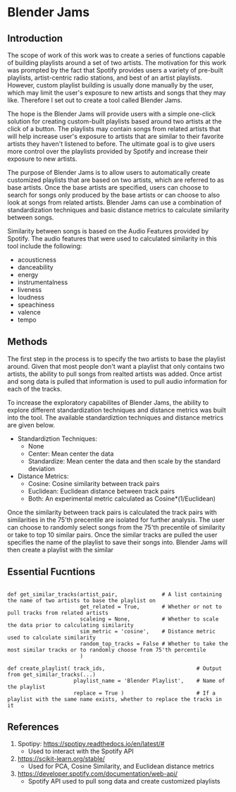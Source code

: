 # Blender Jams

<h2> Introduction </h2>

The scope of work of this work was to create a series of functions capable of building playlists around a set of two artists. The motivation for this work was prompted by the fact that Spotify provides users a variety of pre-built playlists, artist-centric radio stations, and best of an artist playlists. However, custom playlist building is usually done manually by the user, which may limit the user's exposure to new artists and songs that they may like. Therefore I set out to create a tool called Blender Jams.  

The hope is the Blender Jams will provide users with a simple one-click solution for creating custom-built playlists based around two artists at the click of a button. The playlists may contain songs from related artists that will help increase user's exposure to artists that are similar to their favorite artists they haven't listened to before. The ultimate goal is to give users more control over the playlists provided by Spotify and increase their exposure to new artists.

The purpose of Blender Jams is to allow users to automatically create customized playlists that are based on two artists, which are referred to as base artists. Once the base artists are specified, users can choose to search for songs only produced by the base artists or can choose to also look at songs from related artists. Blender Jams can use a combination of standardization techniques and basic distance metrics to calculate similarity between songs.

Similarity between songs is based on the Audio Features provided by Spotify. The audio features that were used to calculated similarity in this tool include the following: 

- acousticness
- danceability
- energy
- instrumentalness
- liveness
- loudness
- speachiness
- valence
- tempo

<h2> Methods </h1> 

The first step in the process is to specify the two artists to base the playlist around. Given that most people don't want a playlist that only contains two artists, the ability to pull songs from realted artists was added. Once artist and song data is pulled that information is used to pull audio information for each of the tracks. 

To increase the exploratory capabilites of Blender Jams, the ability to explore different standardization techniques and distance metrics was built into the tool. The available standardiztion techniques and distance metrics are given below. 

- Standardiztion Techniques:
     - None
     - Center: Mean center the data
     - Standardize: Mean center the data and then scale by the standard deviation
- Distance Metrics:
     - Cosine: Cosine similarity between track pairs
     - Euclidean: Euclidean distance between track pairs
     - Both: An experimental metric calculated as Cosine*(1/Euclidean)
     
Once the similarity between track pairs is calculated the track pairs with similarities in the 75'th precentile are isolated for further analysis. The user can choose to randomly select songs from the 75'th precentile of similarity or take to top 10 similar pairs. Once the similar tracks are pulled the user specifies the name of the playlist to save their songs into. Blender Jams will then create a playlist with the similar 

<h2> Essential Fucntions </h2>

<pre><code>
def get_similar_tracks(artist_pair,              # A list containing the name of two artists to base the playlist on
                       get_related = True,       # Whether or not to pull tracks from related artists 
                       scaleing = None,          # Whether to scale the data prior to calculating similarity
                       sim_metric = 'cosine',    # Distance metric used to calculate similarity
                       random_top_tracks = False # Whether to take the most similar tracks or to randomly choose from 75'th percentile
                       )

def create_playlist( track_ids,                             # Output from get_similar_tracks(...)
                     playlist_name = 'Blender Playlist',    # Name of the playlist
                     replace = True )                       # If a playlist with the same name exists, whether to replace the tracks in it
</code></pre>

<h2> References </h1>

1. Spotipy: https://spotipy.readthedocs.io/en/latest/# 
     - Used to interact with the Spotify API
2. https://scikit-learn.org/stable/
     - Used for PCA, Cosine Similarity, and Euclidean distance metrics
3. https://developer.spotify.com/documentation/web-api/
     - Spotify API used to pull song data and create customized playlists


